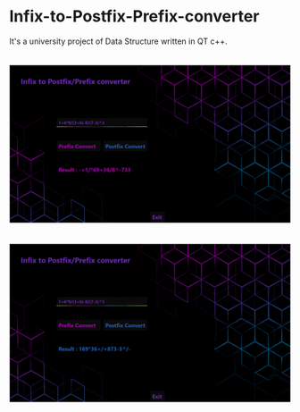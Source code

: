 # Infix-to-Postfix-Prefix-converter
It's a university project of Data Structure written in QT c++.
<br><br><br>
![](./1.png)
<br><br><br>
![](./2.png)
